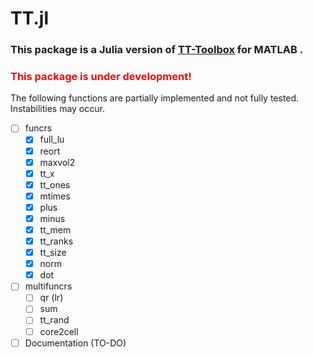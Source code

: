# TT.jl

### This package is a Julia version of [TT-Toolbox](https://github.com/oseledets/TT-Toolbox) for MATLAB .

### <span style="color:red">This package is under development!

The following functions are partially implemented and not fully tested. Instabilities may occur.

- [ ] funcrs
  - [x] full_lu
  - [x] reort
  - [x] maxvol2
  - [x] tt_x
  - [x] tt_ones
  - [x] mtimes
  - [x] plus
  - [x] minus
  - [x] tt_mem
  - [x] tt_ranks
  - [x] tt_size
  - [x] norm
  - [x] dot

- [ ] multifuncrs
  - [ ] qr (lr)
  - [ ] sum
  - [ ] tt_rand
  - [ ] core2cell

- [ ] Documentation (TO-DO)